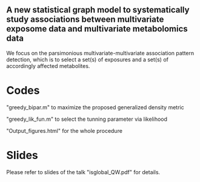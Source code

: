 ## A new statistical graph model to systematically study associations between multivariate exposome data and multivariate metabolomics data

We focus on the parsimonious multivariate-multivariate association pattern detection, which is to select a set(s) of exposures and a set(s) of accordingly  affected metabolites.  

# Codes

"greedy_bipar.m" to maximize the proposed generalized density metric

"greedy_lik_fun.m" to select the tunning parameter via likelihood

"Output_figures.html" for the whole procedure

# Slides
Please refer to slides of the talk "isglobal_QW.pdf" for details.

